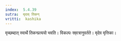 ```yaml
---
index:  5.4.39
sutra:  मृदस् तिकन्
vritti:  kashika 
---
```


मृच्छब्दात् स्वार्थे तिकन्प्रत्ययो भवति। विकल्पः स्र्वत्रानुवर्तते। मृदेव मृत्तिका।

